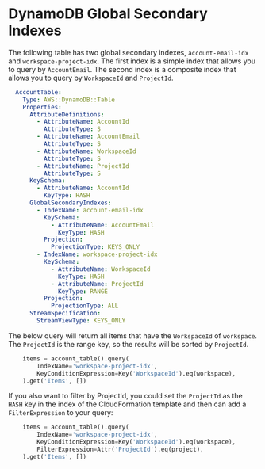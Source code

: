 # DynamoDB Global Secondary Indexes

The following table has two global secondary indexes, `account-email-idx` and `workspace-project-idx`. The first index is a simple index that allows you to query by `AccountEmail`. The second index is a composite index that allows you to query by `WorkspaceId` and `ProjectId`.

```yaml
  AccountTable:
    Type: AWS::DynamoDB::Table
    Properties:
      AttributeDefinitions:
        - AttributeName: AccountId
          AttributeType: S
        - AttributeName: AccountEmail
          AttributeType: S
        - AttributeName: WorkspaceId
          AttributeType: S
        - AttributeName: ProjectId
          AttributeType: S
      KeySchema:
        - AttributeName: AccountId
          KeyType: HASH
      GlobalSecondaryIndexes:
        - IndexName: account-email-idx
          KeySchema:
            - AttributeName: AccountEmail
              KeyType: HASH
          Projection:
            ProjectionType: KEYS_ONLY
        - IndexName: workspace-project-idx
          KeySchema:
            - AttributeName: WorkspaceId
              KeyType: HASH
            - AttributeName: ProjectId
              KeyType: RANGE
          Projection:
            ProjectionType: ALL
      StreamSpecification:
        StreamViewType: KEYS_ONLY
```

The below query will return all items that have the `WorkspaceId` of `workspace`. The `ProjectId` is the range key, so the results will be sorted by `ProjectId`.

```python
    items = account_table().query(
        IndexName='workspace-project-idx',
        KeyConditionExpression=Key('WorkspaceId').eq(workspace),
    ).get('Items', [])
```

If you also want to filter by ProjectId, you could set the `ProjectId` as the `HASH` key in the index of the CloudFormation template and then can add a `FilterExpression` to your query:

```python
    items = account_table().query(
        IndexName='workspace-project-idx',
        KeyConditionExpression=Key('WorkspaceId').eq(workspace),
        FilterExpression=Attr('ProjectId').eq(project),
    ).get('Items', [])
```
